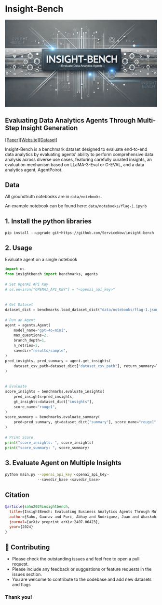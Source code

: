 # Insight-Bench

![Banner](data/banner.jpg)

## Evaluating Data Analytics Agents Through Multi-Step Insight Generation
[[Paper]](https://arxiv.org/pdf/2407.06423)[[Website]](https://insightbench.github.io/)[[Dataset]](https://huggingface.co/datasets/ServiceNow/insight_bench)


Insight-Bench is a benchmark dataset designed to evaluate end-to-end data analytics by evaluating agents' ability to perform comprehensive data analysis across diverse use cases, featuring carefully curated insights, an evaluation mechanism based on LLaMA-3-Eval or G-EVAL, and a data analytics agent, AgentPoirot.

## Data

All groundtruth notebooks are in `data/notebooks`. 

An example notebook can be found here: `data/notebooks/flag-1.ipynb`

## 1. Install the python libraries

```
pip install --upgrade git+https://github.com/ServiceNow/insight-bench
```

## 2. Usage

Evaluate agent on a single notebook

```python
import os
from insightbench import benchmarks, agents

# Set OpenAI API Key
# os.environ["OPENAI_API_KEY"] = "<openai_api_key>"


# Get Dataset
dataset_dict = benchmarks.load_dataset_dict("data/notebooks/flag-1.json")

# Run an Agent
agent = agents.Agent(
    model_name="gpt-4o-mini",
    max_questions=2,
    branch_depth=1,
    n_retries=2,
    savedir="results/sample",
)
pred_insights, pred_summary = agent.get_insights(
    dataset_csv_path=dataset_dict["dataset_csv_path"], return_summary=True
)


# Evaluate
score_insights = benchmarks.evaluate_insights(
    pred_insights=pred_insights,
    gt_insights=dataset_dict["insights"],
    score_name="rouge1",
)
score_summary = benchmarks.evaluate_summary(
    pred=pred_summary, gt=dataset_dict["summary"], score_name="rouge1"
)

# Print Score
print("score_insights: ", score_insights)
print("score_summary: ", score_summary)
```

## 3. Evaluate Agent on Multiple Insights

```bash
python main.py --openai_api_key <openai_api_key>
               --savedir_base <savedir_base>
```


## Citation

```bibtex
@article{sahu2024insightbench,
  title={InsightBench: Evaluating Business Analytics Agents Through Multi-Step Insight Generation},
  author={Sahu, Gaurav and Puri, Abhay and Rodriguez, Juan and Abaskohi, Amirhossein and Chegini, Mohammad and Drouin, Alexandre and Taslakian, Perouz and Zantedeschi, Valentina and Lacoste, Alexandre and Vazquez, David and Chapados, Nicolas and Pal, Christopher and others},
  journal={arXiv preprint arXiv:2407.06423},
  year={2024}
}

```

## 🤝 Contributing
- Please check the outstanding issues and feel free to open a pull request.
- Please include any feedback or suggestions or feature requests in the issues section.
- You are welcome to contribute to the codebase and add new datasets and flags


### Thank you!
